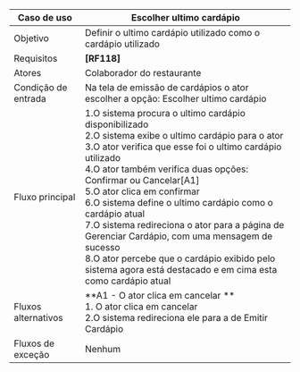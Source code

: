 | Caso de uso         | Escolher ultimo cardápio                                                                                                                                                                                                                                                                                                                                                                                                                                                                                                                                  |
| ------------------- | --------------------------------------------------------------------------------------------------------------------------------------------------------------------------------------------------------------------------------------------------------------------------------------------------------------------------------------------------------------------------------------------------------------------------------------------------------------------------------------------------------------------------------------------------------- |
| Objetivo            | Definir o ultimo cardápio utilizado como o cardápio utilizado                                                                                                                                                                                                                                                                                                                                                                                                                                                                                             |
| Requisitos          | **[RF118]**                                                                                                                                                                                                                                                                                                                                                                                                                                                                                                                                               |
| Atores              | Colaborador do restaurante                                                                                                                                                                                                                                                                                                                                                                                                                                                                                                                                |
| Condição de entrada | Na tela de emissão de cardápios o ator escolher a opção: Escolher ultimo cardápio                                                                                                                                                                                                                                                                                                                                                                                                                                                                         |
| Fluxo principal     | 1.O sistema procura o ultimo cardápio disponibilizado<br>2.O sistema exibe o ultimo cardápio para o ator<br>3.O ator verifica que esse foi o ultimo cardápio utilizado<br>4.O ator também verifica duas opções: Confirmar ou Cancelar[A1]<br>5.O ator clica em confirmar<br>6.O sistema define o ultimo cardápio como o cardápio atual<br>7.O sistema redireciona o ator para a página de Gerenciar Cardápio, com uma mensagem de sucesso<br>8.O ator percebe que o cardápio exibido pelo sistema agora está destacado e em cima esta como cardápio atual |
| Fluxos alternativos | **A1 - O ator clica em cancelar **<br>1. O ator clica em cancelar<br>2.O sistema redireciona ele para a de Emitir Cardápio                                                                                                                                                                                                                                                                                                                                                                                                                                |
| Fluxos de exceção   | Nenhum                                                                                                                                                                                                                                                                                                                                                                                                                                                                                                                                                    |
